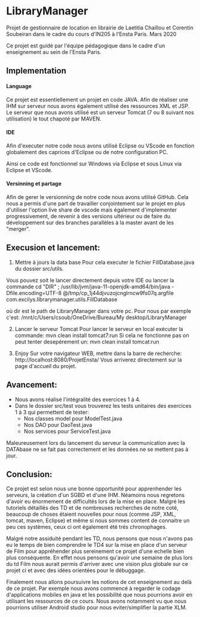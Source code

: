 # LibraryManager
Projet de gestionnaire de location en librairie de Laetitia Chaillou et Corentin Soubeiran dans le cadre du cours d'IN205 à l'Ensta Paris. Mars 2020

Ce projet est guidé par l'équipe pédagogique dans le cadre d'un enseignement au sein de l'Ensta Paris.

## Implementation
#### Language 
Ce projet est essentiellement un projet en code JAVA. Afin de réaliser une IHM sur serveur nous avons également utilisé des ressources XML et JSP.
Le serveur que nous avons utilisé est un serveur Tomcat (7 ou 8 suivant nos utilisation) le tout chapoté par MAVEN.

#### IDE
Afin d'executer notre code nous avons utilisé Eclipse ou VScode en fonction globalement des caprices d'Eclipse ou de notre configuration PC.

Ainsi ce code est fonctionnel sur Windows via Eclipse et sous Linux via Eclipse et VScode.

#### Versinning et partage
Afin de gerer le versionning de notre code nous avons utilisé GitHub. Cela nous a permis d'une part de travailler conjointement sur le projet en plus d'utiliser l'option live share de vscode mais également d'implementer progressivement, de revenir à des versions ultérieur ou de faire du développement sur des branches parallèles à la master avant de les "merger".

## Execusion et lancement:
1. Mettre à jours la data base
Pour cela executer le fichier FillDatabase.java du dossier src/utils. 

Vous pouvez soit le lancer directement depuis votre IDE ou lancer la commande
cd "DIR" ; /usr/lib/jvm/java-11-openjdk-amd64/bin/java -Dfile.encoding=UTF-8 @/tmp/cp_1j44djvuzojcnglrncw9fs07q.argfile com.excilys.librarymanager.utils.FillDatabase

où dir est le path de LibraryManager dans votre pc. Pour nous par exemple c'est: 
/mnt/c/Users/csoub/OneDrive/Bureau/My desktop/LibraryManager

2. Lancer le serveur Tomcat
Pour lancer le serveur en local exécuter la commande:
	mvn clean install tomcat7:run
Si cela ne fonctionne pas on peut tenter desepérement un:
	mvn clean install tomcat:run

3. Enjoy
Sur votre navigateur WEB, mettre dans la barre de recherche: 
	http://localhost:8080/ProjetEnsta/
Vous arriverez directement sur la page d'accueil du projet.

## Avancement: 
- Nous avons réalisé l'intégralité des exercices 1 à 4. 
- Dans le dossier src/test vous trouverez les tests unitaires des exercices 1 à 3 qui permettent de tester: 
	- Nos classes model pour ModelTest.java
	- Nos DAO pour DaoTest.java
	- Nos services pour ServiceTest.java 

Maleureusement lors du lancement du serveur la communication avec la DATAbase ne se fait pas correctement et les données ne se mettent pas à jour. 

## Conclusion:
Ce projet est selon nous une bonne opportunité pour apprenhender les serveurs, la création d'un SGBD et d'une IHM. Néamoins nous regretons d'avoir eu énormement de difficultés lors de la mise en place. Malgré les tutoriels détaillés des TD et de nombreuses recherches de notre coté, beaucoup de choses étaient nouvelles pour nous (comme JSP, XML, tomcat, maven, Eclipse) et même si nous sommes content de connaitre un peu ces systèmes, ceux ci ont également été trés chronophages. 

Malgré notre assiduité pendant les TD, nous pensons que nous n'avons pas eu le temps de bien comprendre le TD4 sur la mise en place d'un serveur de Film pour appréhender plus sereinement ce projet d'une echelle bien plus conséquente. En effet nous pensons qu'avoir une semaine de plus lors du td Film nous aurait permis d'arriver avec une vision plus globale sur ce projet ci et avec des idées orientées pour le débuggage. 

Finalement nous allons poursuivre les notions de cet enseignement au delà de ce projet. Par exemple nous avons commencé à regarder le codage d'applications mobiles en java et les possibilité que nous pourrions avoir en utilisant les ressources de ce cours. Nous avons notamment vu que nous pourrions utiliser Android studio pour nous eviter/simplifier la partie XLM. 